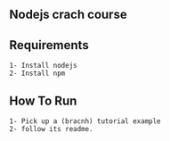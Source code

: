 ## Nodejs crach course

## Requirements
    1- Install nodejs
    2- Install npm

## How To Run
    1- Pick up a (bracnh) tutorial example
    2- follow its readme.
